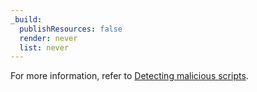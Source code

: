 ```yaml
---
_build:
  publishResources: false
  render: never
  list: never
---
```


For more information, refer to [Detecting malicious scripts](/page-shield/about/malicious-script-detection).
